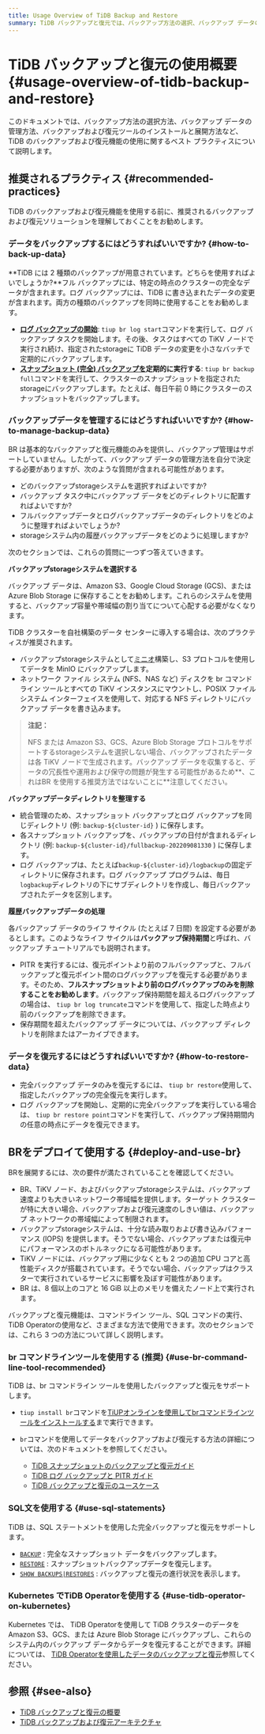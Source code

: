 ```yaml
---
title: Usage Overview of TiDB Backup and Restore
summary: TiDB バックアップと復元では、バックアップ方法の選択、バックアップ データの管理、ツールの導入に関するベスト プラクティスが提供されています。完全バックアップとログ バックアップの両方の使用、推奨storageシステムへのデータの保存、バックアップ保持期間の設定が推奨されています。このツールは、コマンドライン ツール、SQL ステートメント、または Kubernetes 上のTiDB Operatorを使用して導入できます。詳細な使用方法については、提供されているドキュメントを参照してください。
---
```


# TiDB バックアップと復元の使用概要 {#usage-overview-of-tidb-backup-and-restore}

このドキュメントでは、バックアップ方法の選択方法、バックアップ データの管理方法、バックアップおよび復元ツールのインストールと展開方法など、TiDB のバックアップおよび復元機能の使用に関するベスト プラクティスについて説明します。

## 推奨されるプラクティス {#recommended-practices}

TiDB のバックアップおよび復元機能を使用する前に、推奨されるバックアップおよび復元ソリューションを理解しておくことをお勧めします。

### データをバックアップするにはどうすればいいですか? {#how-to-back-up-data}

**TiDB には 2 種類のバックアップが用意されています。どちらを使用すればよいでしょうか?**フル バックアップには、特定の時点のクラスターの完全なデータが含まれます。ログ バックアップには、TiDB に書き込まれたデータの変更が含まれます。両方の種類のバックアップを同時に使用することをお勧めします。

-   **<a href="/br/br-pitr-guide.md#start-log-backup">ログ バックアップの開始</a>**: `tiup br log start`コマンドを実行して、ログ バックアップ タスクを開始します。その後、タスクはすべての TiKV ノードで実行され続け、指定されたstorageに TiDB データの変更を小さなバッチで定期的にバックアップします。
-   **<a href="/br/br-snapshot-guide.md#back-up-cluster-snapshots">スナップショット (完全) バックアップを</a>定期的に実行する**: `tiup br backup full`コマンドを実行して、クラスターのスナップショットを指定されたstorageにバックアップします。たとえば、毎日午前 0 時にクラスターのスナップショットをバックアップします。

### バックアップデータを管理するにはどうすればいいですか? {#how-to-manage-backup-data}

BR は基本的なバックアップと復元機能のみを提供し、バックアップ管理はサポートしていません。したがって、バックアップ データの管理方法を自分で決定する必要がありますが、次のような質問が含まれる可能性があります。

-   どのバックアップstorageシステムを選択すればよいですか?
-   バックアップ タスク中にバックアップ データをどのディレクトリに配置すればよいですか?
-   フルバックアップデータとログバックアップデータのディレクトリをどのように整理すればよいでしょうか?
-   storageシステム内の履歴バックアップデータをどのように処理しますか?

次のセクションでは、これらの質問に一つずつ答えていきます。

**バックアップstorageシステムを選択する**

バックアップ データは、Amazon S3、Google Cloud Storage (GCS)、または Azure Blob Storage に保存することをお勧めします。これらのシステムを使用すると、バックアップ容量や帯域幅の割り当てについて心配する必要がなくなります。

TiDB クラスターを自社構築のデータ センターに導入する場合は、次のプラクティスが推奨されます。

-   バックアップstorageシステムとして[ミニオ](https://docs.min.io/docs/minio-quickstart-guide.html)構築し、S3 プロトコルを使用してデータを MinIO にバックアップします。
-   ネットワーク ファイル システム (NFS、NAS など) ディスクを br コマンドライン ツールとすべての TiKV インスタンスにマウントし、POSIX ファイル システム インターフェイスを使用して、対応する NFS ディレクトリにバックアップ データを書き込みます。

> **注記：**
>
> NFS または Amazon S3、GCS、Azure Blob Storage プロトコルをサポートするstorageシステムを選択しない場合、バックアップされたデータは各 TiKV ノードで生成されます。バックアップ データを収集すると、データの冗長性や運用および保守の問題が発生する可能性があるため**、これはBR を使用する推奨方法ではないことに**注意してください。

**バックアップデータディレクトリを整理する**

-   統合管理のため、スナップショット バックアップとログ バックアップを同じディレクトリ (例: `backup-${cluster-id}` ) に保存します。
-   各スナップショット バックアップを、バックアップの日付が含まれるディレクトリ (例: `backup-${cluster-id}/fullbackup-202209081330` ) に保存します。
-   ログ バックアップは、たとえば`backup-${cluster-id}/logbackup`の固定ディレクトリに保存されます。ログ バックアップ プログラムは、毎日`logbackup`ディレクトリの下にサブディレクトリを作成し、毎日バックアップされたデータを区別します。

**履歴バックアップデータの処理**

各バックアップ データのライフ サイクル (たとえば 7 日間) を設定する必要があるとします。このようなライフ サイクルは**バックアップ保持期間**と呼ばれ、バックアップ チュートリアルでも説明されます。

-   PITR を実行するには、復元ポイントより前のフルバックアップと、フルバックアップと復元ポイント間のログバックアップを復元する必要があります。そのため、**フルスナップショットより前のログバックアップのみを削除することをお勧めします**。バックアップ保持期間を超えるログバックアップの場合は、 `tiup br log truncate`コマンドを使用して、指定した時点より前のバックアップを削除できます。
-   保存期間を超えたバックアップ データについては、バックアップ ディレクトリを削除またはアーカイブできます。

### データを復元するにはどうすればいいですか? {#how-to-restore-data}

-   完全バックアップ データのみを復元するには、 `tiup br restore`使用して、指定したバックアップの完全復元を実行します。
-   ログ バックアップを開始し、定期的に完全バックアップを実行している場合は、 `tiup br restore point`コマンドを実行して、バックアップ保持期間内の任意の時点にデータを復元できます。

## BRをデプロイて使用する {#deploy-and-use-br}

BRを展開するには、次の要件が満たされていることを確認してください。

-   BR、TiKV ノード、およびバックアップstorageシステムは、バックアップ速度よりも大きいネットワーク帯域幅を提供します。ターゲット クラスターが特に大きい場合、バックアップおよび復元速度のしきい値は、バックアップ ネットワークの帯域幅によって制限されます。
-   バックアップstorageシステムは、十分な読み取りおよび書き込みパフォーマンス (IOPS) を提供します。そうでない場合、バックアップまたは復元中にパフォーマンスのボトルネックになる可能性があります。
-   TiKV ノードには、バックアップ用に少なくとも 2 つの追加 CPU コアと高性能ディスクが搭載されています。そうでない場合、バックアップはクラスターで実行されているサービスに影響を及ぼす可能性があります。
-   BR は、8 個以上のコアと 16 GiB 以上のメモリを備えたノード上で実行されます。

バックアップと復元機能は、コマンドライン ツール、SQL コマンドの実行、 TiDB Operatorの使用など、さまざまな方法で使用できます。次のセクションでは、これら 3 つの方法について詳しく説明します。

### br コマンドラインツールを使用する (推奨) {#use-br-command-line-tool-recommended}

TiDB は、br コマンドライン ツールを使用したバックアップと復元をサポートします。

-   `tiup install br`コマンドを[TiUPオンラインを使用してbrコマンドラインツールをインストールする](/migration-tools.md#install-tools-using-tiup)まで実行できます。
-   `br`コマンドを使用してデータをバックアップおよび復元する方法の詳細については、次のドキュメントを参照してください。

    -   [TiDB スナップショットのバックアップと復元ガイド](/br/br-snapshot-guide.md)
    -   [TiDB ログ バックアップと PITR ガイド](/br/br-pitr-guide.md)
    -   [TiDB バックアップと復元のユースケース](/br/backup-and-restore-use-cases.md)

### SQL文を使用する {#use-sql-statements}

TiDB は、SQL ステートメントを使用した完全バックアップと復元をサポートします。

-   [`BACKUP`](/sql-statements/sql-statement-backup.md) : 完全なスナップショット データをバックアップします。
-   [`RESTORE`](/sql-statements/sql-statement-restore.md) : スナップショットバックアップデータを復元します。
-   [`SHOW BACKUPS|RESTORES`](/sql-statements/sql-statement-show-backups.md) : バックアップと復元の進行状況を表示します。

### Kubernetes でTiDB Operatorを使用する {#use-tidb-operator-on-kubernetes}

Kubernetes では、 TiDB Operatorを使用して TiDB クラスターのデータを Amazon S3、GCS、または Azure Blob Storage にバックアップし、これらのシステム内のバックアップ データからデータを復元することができます。詳細については、 [TiDB Operatorを使用したデータのバックアップと復元](https://docs.pingcap.com/tidb-in-kubernetes/stable/backup-restore-overview)参照してください。

## 参照 {#see-also}

-   [TiDB バックアップと復元の概要](/br/backup-and-restore-overview.md)
-   [TiDB バックアップおよび復元アーキテクチャ](/br/backup-and-restore-design.md)
